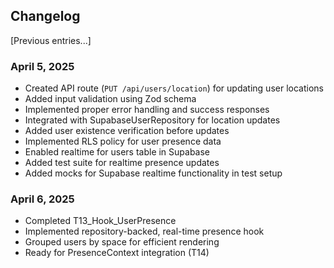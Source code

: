## Changelog

[Previous entries...]

### April 5, 2025
- Created API route (`PUT /api/users/location`) for updating user locations
- Added input validation using Zod schema
- Implemented proper error handling and success responses
- Integrated with SupabaseUserRepository for location updates
- Added user existence verification before updates
- Implemented RLS policy for user presence data
- Enabled realtime for users table in Supabase
- Added test suite for realtime presence updates
- Added mocks for Supabase realtime functionality in test setup

### April 6, 2025
- Completed T13_Hook_UserPresence
- Implemented repository-backed, real-time presence hook
- Grouped users by space for efficient rendering
- Ready for PresenceContext integration (T14)
